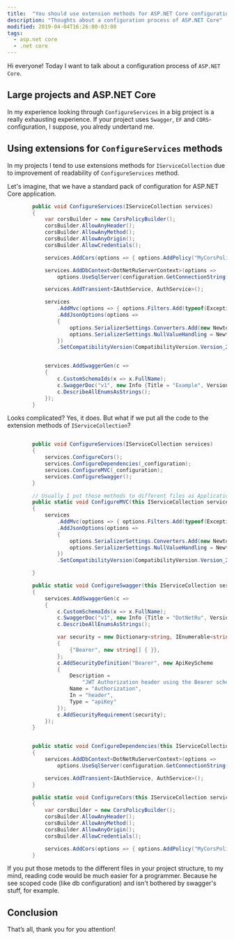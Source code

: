```yaml
---
title:  "You should use extension methods for ASP.NET Core configuration methods"
description: "Thoughts about a configuration process of ASP.NET Core"
modified: 2019-04-04T16:26:00-03:00
tags:
  - asp.net core
  - .net core
---
```


Hi everyone! Today I want to talk about a configuration process of `ASP.NET Core`.

## Large projects and ASP.NET Core

In my experience looking through `ConfigureServices` in a big project is a really exhausting experience.
If your project uses `Swagger`, `EF` and `CORS`-configuration, I suppose, you alredy undertand me.

## Using extensions for `ConfigureServices` methods

In my projects I tend to use extensions methods for `IServiceCollection` due to improvement of readability of `ConfigureServices` method.

Let's imagine, that we have a standard pack of configuration for ASP.NET Core application.

```csharp
        public void ConfigureServices(IServiceCollection services)
        {
            var corsBuilder = new CorsPolicyBuilder();
            corsBuilder.AllowAnyHeader();
            corsBuilder.AllowAnyMethod();
            corsBuilder.AllowAnyOrigin();
            corsBuilder.AllowCredentials();

            services.AddCors(options => { options.AddPolicy("MyCorsPolicy", corsBuilder.Build()); });

            services.AddDbContext<DotNetRuServerContext>(options =>
                options.UseSqlServer(configuration.GetConnectionString("Database")));

            services.AddTransient<IAuthService, AuthService>();

            services
                .AddMvc(options => { options.Filters.Add(typeof(ExceptionFilter)); })
                .AddJsonOptions(options =>
                {
                    options.SerializerSettings.Converters.Add(new Newtonsoft.Json.Converters.StringEnumConverter());
                    options.SerializerSettings.NullValueHandling = Newtonsoft.Json.NullValueHandling.Ignore;
                })
                .SetCompatibilityVersion(CompatibilityVersion.Version_2_2);


            services.AddSwaggerGen(c =>
            {
                c.CustomSchemaIds(x => x.FullName);
                c.SwaggerDoc("v1", new Info {Title = "Example", Version = "v1"});
                c.DescribeAllEnumsAsStrings();
            });
        }

```

Looks complicated? Yes, it does. But what if we put all the code to the extension methods of `IServiceCollection`?

```csharp

        public void ConfigureServices(IServiceCollection services)
        {
            services.ConfigureCors();
            services.ConfigureDependencies(_configuration);
            services.ConfigureMVC(_configuration);            
            services.ConfigureSwagger();
        }

        // Usually I put those methods to different files as Application/Extensions/DependencyExtensions.cs and etc
        public static void ConfigureMVC(this IServiceCollection services, IConfiguration configuration)
        {
            services
                .AddMvc(options => { options.Filters.Add(typeof(ExceptionFilter)); })
                .AddJsonOptions(options =>
                {
                    options.SerializerSettings.Converters.Add(new Newtonsoft.Json.Converters.StringEnumConverter());
                    options.SerializerSettings.NullValueHandling = Newtonsoft.Json.NullValueHandling.Ignore;
                })
                .SetCompatibilityVersion(CompatibilityVersion.Version_2_2);

        }

        public static void ConfigureSwagger(this IServiceCollection services)
        {
            services.AddSwaggerGen(c =>
            {
                c.CustomSchemaIds(x => x.FullName);
                c.SwaggerDoc("v1", new Info {Title = "DotNetRu", Version = "v1"});
                c.DescribeAllEnumsAsStrings();

                var security = new Dictionary<string, IEnumerable<string>>
                {
                    {"Bearer", new string[] { }},
                };
                c.AddSecurityDefinition("Bearer", new ApiKeyScheme
                {
                    Description =
                        "JWT Authorization header using the Bearer scheme. Example: \"Authorization: Bearer {token}\"",
                    Name = "Authorization",
                    In = "header",
                    Type = "apiKey"
                });
                c.AddSecurityRequirement(security);
            });
        }


        public static void ConfigureDependencies(this IServiceCollection services, IConfiguration configuration)
        {
            services.AddDbContext<DotNetRuServerContext>(options =>
                options.UseSqlServer(configuration.GetConnectionString("Database")));

            services.AddTransient<IAuthService, AuthService>();
        }

        public static void ConfigureCors(this IServiceCollection services)
        {
            var corsBuilder = new CorsPolicyBuilder();
            corsBuilder.AllowAnyHeader();
            corsBuilder.AllowAnyMethod();
            corsBuilder.AllowAnyOrigin();
            corsBuilder.AllowCredentials();

            services.AddCors(options => { options.AddPolicy("MyCorsPolicy", corsBuilder.Build()); });
        }
```
If you put those metods to the different files in your project structure, to my mind, reading code would be much easier
for a programmer. Because he see scoped code (like db configuration) and isn't bothered by swagger's stuff, for example.

## Conclusion

That’s all, thank you for you attention!
